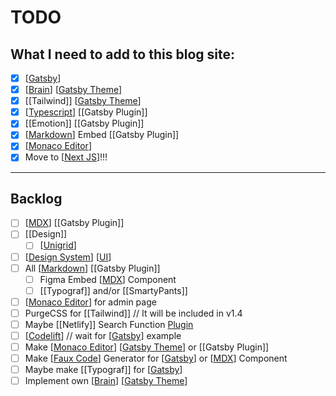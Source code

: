 # TODO

## What I need to add to this blog site:

- [x] [[Gatsby]]
- [x] [[Brain]] [[Gatsby Theme]]
- [x] [[Tailwind]] [[Gatsby Theme]]
- [x] [[Typescript]] [[Gatsby Plugin]]
- [x] [[Emotion]] [[Gatsby Plugin]]
- [x] [[Markdown]] Embed [[Gatsby Plugin]]
- [x] [[Monaco Editor]]
- [x] Move to [[Next JS]]!!!

---

## Backlog

- [ ] [[MDX]] [[Gatsby Plugin]]
- [ ] [[Design]]
  - [ ] [[Unigrid]]
- [ ] [[Design System]] [[UI]]
- [ ] All [[Markdown]] [[Gatsby Plugin]]
  - [ ] Figma Embed [[MDX]] Component
  - [ ] [[Typograf]] and/or [[SmartyPants]]
- [ ] [[Monaco Editor]] for admin page
- [ ] PurgeCSS for [[Tailwind]] // It will be included in v1.4
- [ ] Maybe [[Netlify]] Search Function [Plugin](https://github.com/sw-yx/netlify-plugin-search-index)
- [ ] [[Codelift]] // wait for [[Gatsby]] example
- [ ] Make [[Monaco Editor]] [[Gatsby Theme]] or [[Gatsby Plugin]]
- [ ] Make [[Faux Code]] Generator for [[Gatsby]] or [[MDX]] Component
- [ ] Maybe make [[Typograf]] for [[Gatsby]]
- [ ] Implement own [[Brain]] [[Gatsby Theme]]

[//begin]: # "Autogenerated link references for markdown compatibility"
[Gatsby]: gatsby "Gatsby"
[Brain]: brain "Brain"
[Gatsby Theme]: gatsby-theme "Gatsby Theme"
[Typescript]: typescript "Typescript"
[Markdown]: markdown "Markdown"
[Monaco Editor]: monaco-editor "Monaco Editor"
[Next JS]: next-js "Next JS"
[MDX]: mdx "MDX"
[Unigrid]: unigrid "Unigrid"
[Design System]: design-system "Design System"
[UI]: ui "UI"
[Codelift]: codelift "Codelift'"
[Faux Code]: faux-code "Faux Code"
[//end]: # "Autogenerated link references"